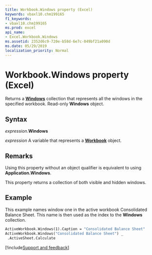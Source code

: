 ```yaml
---
title: Workbook.Windows property (Excel)
keywords: vbaxl10.chm199165
f1_keywords:
- vbaxl10.chm199165
ms.prod: excel
api_name:
- Excel.Workbook.Windows
ms.assetid: 2352d6c9-720e-b58d-6e7c-049bf21a090d
ms.date: 05/29/2019
localization_priority: Normal
---
```



# Workbook.Windows property (Excel)

Returns a **[Windows](Excel.Windows.md)** collection that represents all the windows in the specified workbook. Read-only **Windows** object.


## Syntax

_expression_.**Windows**

_expression_ A variable that represents a **[Workbook](Excel.Workbook.md)** object.


## Remarks

Using this property without an object qualifier is equivalent to using **Application.Windows**.

This property returns a collection of both visible and hidden windows.


## Example

This example names window one in the active workbook Consolidated Balance Sheet. This name is then used as the index to the **Windows** collection.

```vb
ActiveWorkbook.Windows(1).Caption = "Consolidated Balance Sheet" 
ActiveWorkbook.Windows("Consolidated Balance Sheet") _ 
 .ActiveSheet.Calculate
```



[!include[Support and feedback](~/includes/feedback-boilerplate.md)]